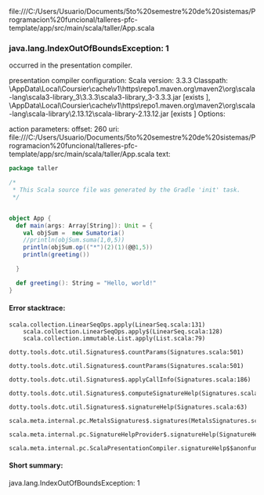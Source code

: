 file:///C:/Users/Usuario/Documents/5to%20semestre%20de%20sistemas/Programacion%20funcional/talleres-pfc-template/app/src/main/scala/taller/App.scala
### java.lang.IndexOutOfBoundsException: 1

occurred in the presentation compiler.

presentation compiler configuration:
Scala version: 3.3.3
Classpath:
<HOME>\AppData\Local\Coursier\cache\v1\https\repo1.maven.org\maven2\org\scala-lang\scala3-library_3\3.3.3\scala3-library_3-3.3.3.jar [exists ], <HOME>\AppData\Local\Coursier\cache\v1\https\repo1.maven.org\maven2\org\scala-lang\scala-library\2.13.12\scala-library-2.13.12.jar [exists ]
Options:



action parameters:
offset: 260
uri: file:///C:/Users/Usuario/Documents/5to%20semestre%20de%20sistemas/Programacion%20funcional/talleres-pfc-template/app/src/main/scala/taller/App.scala
text:
```scala
package taller

/*
 * This Scala source file was generated by the Gradle 'init' task.
 */


object App {
  def main(args: Array[String]): Unit = {
    val objSum =  new Sumatoria()
    //println(objSum.suma(1,0,5))
    println(objSum.op(("*")(2)(1)(@@1,5))
    println(greeting())

  }

  def greeting(): String = "Hello, world!"
}

```



#### Error stacktrace:

```
scala.collection.LinearSeqOps.apply(LinearSeq.scala:131)
	scala.collection.LinearSeqOps.apply$(LinearSeq.scala:128)
	scala.collection.immutable.List.apply(List.scala:79)
	dotty.tools.dotc.util.Signatures$.countParams(Signatures.scala:501)
	dotty.tools.dotc.util.Signatures$.countParams(Signatures.scala:501)
	dotty.tools.dotc.util.Signatures$.applyCallInfo(Signatures.scala:186)
	dotty.tools.dotc.util.Signatures$.computeSignatureHelp(Signatures.scala:94)
	dotty.tools.dotc.util.Signatures$.signatureHelp(Signatures.scala:63)
	scala.meta.internal.pc.MetalsSignatures$.signatures(MetalsSignatures.scala:17)
	scala.meta.internal.pc.SignatureHelpProvider$.signatureHelp(SignatureHelpProvider.scala:51)
	scala.meta.internal.pc.ScalaPresentationCompiler.signatureHelp$$anonfun$1(ScalaPresentationCompiler.scala:435)
```
#### Short summary: 

java.lang.IndexOutOfBoundsException: 1